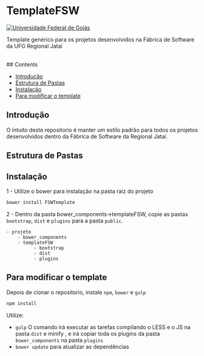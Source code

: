 


# TemplateFSW

[![Universidade Federal de Goiás](https://s15.postimg.org/etrvq3hcb/logo_regional.png)](https://www.jatai.ufg.br)


Template genérico para os projetos desenvolvidos na Fábrica de Software da UFG Regional Jataí

<br>
## Contents

- [Introdução](#Intro)
- [Estrutura de Pastas](#Pastas)
- [Instalação](#Install)
- [Para modificar o template](#Manter)


<a name="Intro"></a>
## Introdução

O intuito deste repositorio é manter um estilo padrão para todos os projetos desenvolvidos dentro da Fábrica de Software da Regional Jataí.


<a name="Pastas"></a>
## Estrutura de Pastas



<a name="Install"></a>
## Instalação

1 - Utilize o bower para instalação na pasta raiz do projeto

```bash
bower install FSWTemplate
```

2 - Dentro da pasta bower_components->templateFSW, copie as pastas `bootstrap`, `dist` e `plugins` para a pasta `public`.

```
- projeto
    - bower_components
	- templateFSW
          - bootstrap
          - dist
          - plugins
```


<a name="Manter"></a>
## Para modificar o template

Depois de clonar o repositorio, instale `npm`, `bower` e `gulp`

```bash
npm install
```

Utilize:
* `gulp` O comando irá executar as tarefas compilando o LESS e o JS na pasta `dist` e minify , e irá copiar toda os plugins da pasta `bower_components` na pasta `plugins`
* `bower update` para atualizar as dependências


